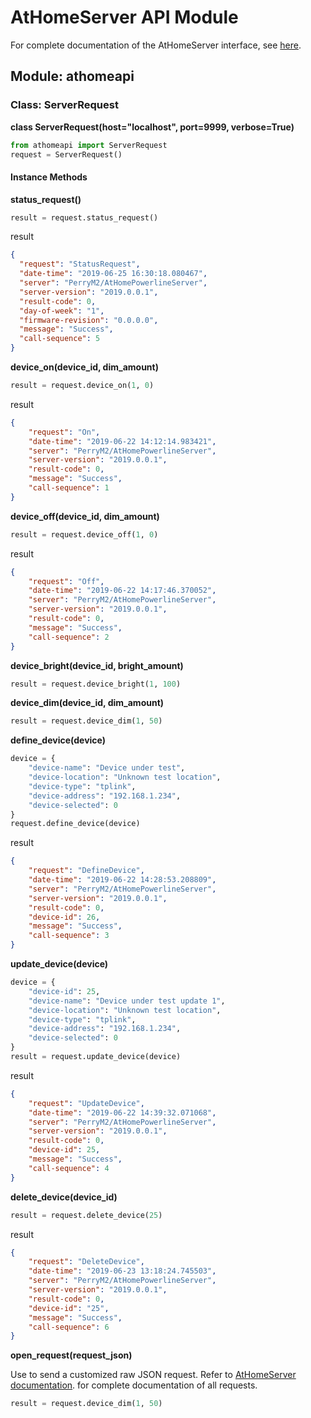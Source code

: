 # AtHomeServer API Module
For complete documentation of the AtHomeServer interface, see 
[here](https://github.com/dhocker/athomepowerlineserver/blob/master/README.md).

## Module: athomeapi 
### Class: ServerRequest

**class ServerRequest(host="localhost", port=9999, verbose=True)**
```python
from athomeapi import ServerRequest
request = ServerRequest()
```

#### Instance Methods

**status_request()**
```python
result = request.status_request()
```
result
```json
{
  "request": "StatusRequest",
  "date-time": "2019-06-25 16:30:18.080467",
  "server": "PerryM2/AtHomePowerlineServer",
  "server-version": "2019.0.0.1",
  "result-code": 0,
  "day-of-week": "1",
  "firmware-revision": "0.0.0.0",
  "message": "Success",
  "call-sequence": 5
}
```

**device_on(device_id, dim_amount)**
```python
result = request.device_on(1, 0)
```
result
```json
{
    "request": "On",
    "date-time": "2019-06-22 14:12:14.983421",
    "server": "PerryM2/AtHomePowerlineServer",
    "server-version": "2019.0.0.1",
    "result-code": 0,
    "message": "Success",
    "call-sequence": 1
}
```

**device_off(device_id, dim_amount)**
```python
result = request.device_off(1, 0)
```
result
```json
{
    "request": "Off",
    "date-time": "2019-06-22 14:17:46.370052",
    "server": "PerryM2/AtHomePowerlineServer",
    "server-version": "2019.0.0.1",
    "result-code": 0,
    "message": "Success",
    "call-sequence": 2
}
```

**device_bright(device_id, bright_amount)**
```python
result = request.device_bright(1, 100)
```

**device_dim(device_id, dim_amount)**
```python
result = request.device_dim(1, 50)
```

**define_device(device)**
```python
device = {
    "device-name": "Device under test",
    "device-location": "Unknown test location",
    "device-type": "tplink",
    "device-address": "192.168.1.234",
    "device-selected": 0
}
request.define_device(device)
```
result
```json
{
    "request": "DefineDevice",
    "date-time": "2019-06-22 14:28:53.208809",
    "server": "PerryM2/AtHomePowerlineServer",
    "server-version": "2019.0.0.1",
    "result-code": 0,
    "device-id": 26,
    "message": "Success",
    "call-sequence": 3
}
```

**update_device(device)**
```python
device = {
    "device-id": 25,
    "device-name": "Device under test update 1",
    "device-location": "Unknown test location",
    "device-type": "tplink",
    "device-address": "192.168.1.234",
    "device-selected": 0
}
result = request.update_device(device)
```
result
```json
{
    "request": "UpdateDevice",
    "date-time": "2019-06-22 14:39:32.071068",
    "server": "PerryM2/AtHomePowerlineServer",
    "server-version": "2019.0.0.1",
    "result-code": 0,
    "device-id": 25,
    "message": "Success",
    "call-sequence": 4
}
```

**delete_device(device_id)**
```python
result = request.delete_device(25)
```
result
```json
{
    "request": "DeleteDevice",
    "date-time": "2019-06-23 13:18:24.745503",
    "server": "PerryM2/AtHomePowerlineServer",
    "server-version": "2019.0.0.1",
    "result-code": 0,
    "device-id": "25",
    "message": "Success",
    "call-sequence": 6
}
```

**open_request(request_json)**

Use to send a customized raw JSON request. Refer to 
[AtHomeServer documentation](https://github.com/dhocker/athomepowerlineserver/blob/master/README.md).
for complete documentation of all requests.

```python
result = request.device_dim(1, 50)
```

